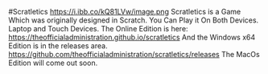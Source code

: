 #Scratletics
https://i.ibb.co/kQ81LVw/image.png
Scratletics is a Game Which was originally designed in Scratch. You Can Play it On Both Devices. Laptop and Touch Devices. The Online Edition is here: https://theofficialadministration.github.io/scratletics And the Windows x64 Edition is in the releases area. https://github.com/theofficialadministration/scratletics/releases The MacOs Edition will come out soon.
